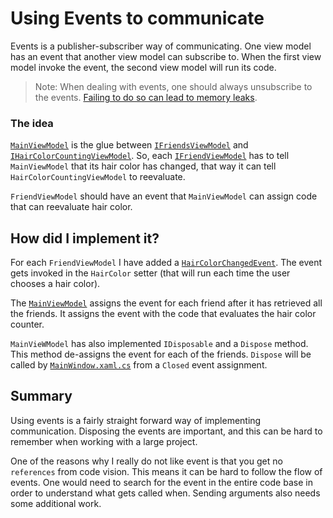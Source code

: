 # Using Events to communicate
Events is a publisher-subscriber way of communicating. 
One view model has an event that another view model can subscribe to. When the first view model invoke the event, 
the second view model will run its code.

> Note: When dealing with events, one should always unsubscribe to the events. [Failing to do so can lead to memory 
leaks](https://docs.microsoft.com/en-us/dotnet/csharp/programming-guide/events/how-to-subscribe-to-and-unsubscribe-from-events#unsubscribing).

### The idea

[``MainViewModel``](MainViewModel.cs) is the glue between [``IFriendsViewModel``](FriendsList/IFriendsViewModel.cs) 
and [``IHairColorCountingViewModel``](HairColorCounting/IHairCountingViewModel.cs). So, each [``IFriendViewModel``](FriendDetail/IFriendViewModel.cs) 
has to tell ``MainViewModel`` that its hair color has changed, that way it can tell ``HairColorCountingViewModel`` to
 reevaluate.
 
 ``FriendViewModel`` should have an event that ``MainViewModel`` can assign code that can reevaluate hair color.
 
## How did I implement it?
For each ``FriendViewModel`` I have added a [``HairColorChangedEvent``](FriendDetail/IFriendViewModel.cs). The event 
gets invoked in the ``HairColor`` setter (that will run each time the user chooses a hair color).

The [``MainViewModel``](MainViewModel.cs) assigns the event for each friend after it has retrieved all the friends. 
It assigns the event with the code that evaluates the hair color counter.
 
 ``MainVieWModel`` has also implemented ``IDisposable`` and a ``Dispose`` method. This method de-assigns the event for 
 each of the friends. ``Dispose`` will be called by [``MainWindow.xaml.cs``](MainWindow.xaml.cs) from a ``Closed`` 
 event assignment.
 
## Summary
Using events is a fairly straight forward way of implementing communication. Disposing the events are important, and 
this can be hard to remember when working with a large project.

One of the reasons why I really do not like event is that you get no ``references`` from code vision. This means it 
can be hard to follow the flow of events. One would need to search for the event in the entire code base in order to 
understand what gets called when.
Sending arguments also needs some additional work.